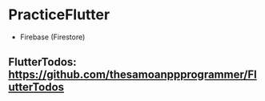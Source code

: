 # PracticeFlutter

* Firebase (Firestore)

## FlutterTodos: https://github.com/thesamoanppprogrammer/FlutterTodos
